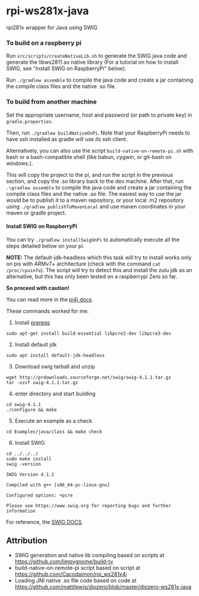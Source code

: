 # rpi-ws281x-java
rpi281x wrapper for Java using SWIG

### To build on a raspberry pi

Run `src/scripts/createNativeLib.sh` to generate the SWIG java code and generate the libws2811.so native library (For a tutorial on how to install SWIG, see "Install SWIG on RaspberryPi" below).

Run `./gradlew assemble` to compile the java code and create a jar containing the compile class files and the native .so file.

### To build from another machine

Set the appropriate username, host and password (or path to private key) in `gradle.properties`.

Then, run `./gradlew buildNativeOnPi`.  Note that your RaspberryPi needs to have ssh installed as gradle will use *its* ssh client.

Alternatively, you can also use the script `build-native-on-remote-pi.sh` with bash or a bash-compatible shell (like babun, cygwin, or git-bash on windows.).


This will copy the project to the pi, and run the script in the previous section, and copy the .so library back to the dev machine. After that, run `.\gradlew assemble` to compile the java code and create a jar containing the compile class files and the native .so file.  The easiest way to use the jar would be to publish it to a maven repository, or your local .m2 repository using `./gradlew publishToMavenLocal` and use maven coordinates in your maven or gradle project. 

#### Install SWIG on RaspberryPi

You can try `./gradlew installSwigOnPi` to automatically execute all the steps detailed below on your pi.

**NOTE:** 
The default-jdk-headless which this task will try to install works only on pis with ARMv7+ architecture (check with the command `cat /proc/cpuinfo`).
The script will try to detect this and install the zulu jdk as an alternative, but this has only been tested on a raspberrypi Zero so far.

**So proceed with caution!**

You can read more in the [pi4j docs](https://pi4j.com/documentation/java-installation/).

These commands worked for me:
1. Install [prereqs](https://github.com/swig/swig/wiki/Getting-Started#linux---ubuntu)
```shell
sudo apt-get install build-essential libpcre2-dev libpcre3-dev
```
2. Install default jdk
```shell
sudo apt install default-jdk-headless
```

3. Download swig tarball and unzip
```shell
wget http://prdownloads.sourceforge.net/swig/swig-4.1.1.tar.gz
tar -xzvf swig-4.1.1.tar.gz
```
4. enter directory and start building
```shell
cd swig-4.1.1
./configure && make
```
5. Execute an example as a check
```shell
cd Examples/java/class && make check
```
6. Install SWIG
```shell
cd ../../../
sudo make install
swig -version
```
```
SWIG Version 4.1.1

Compiled with g++ [x86_64-pc-linux-gnu]

Configured options: +pcre

Please see https://www.swig.org for reporting bugs and further information
```

For reference, the [SWIG DOCS](https://www.swig.org/Doc4.1/SWIGDocumentation.html#Preface_unix_installation).

Attribution
-----------
* SWIG generation and native lib compiling based on scripts at https://github.com/limpygnome/build-tv
* build-native-on-remote-pi script based on script at https://github.com/Cacodaimon/rpi_ws281x4j
* Loading JNI native .so file code based on code at https://github.com/mattjlewis/diozero/blob/master/diozero-ws281x-java
